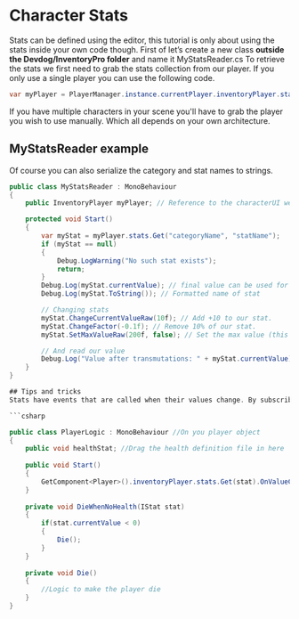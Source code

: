 # Character Stats

Stats can be defined using the editor, this tutorial is only about using the stats inside your own code though. First of let’s create a new class **outside the Devdog/InventoryPro folder**  and name it MyStatsReader.cs To retrieve the stats we first need to grab the stats collection from our player. If you only use a single player you can use the following code.

```csharp
var myPlayer = PlayerManager.instance.currentPlayer.inventoryPlayer.stats; // Grab the stats collection from the current player
```

If you have multiple characters in your scene you'll have to grab the player you wish to use manually. Which all depends on your own architecture.

## MyStatsReader example

Of course you can also serialize the category and stat names to strings.

```csharp
public class MyStatsReader : MonoBehaviour
{
    public InventoryPlayer myPlayer; // Reference to the characterUI we wish to get stats from - Assign in the inspector.

    protected void Start()
    {
        var myStat = myPlayer.stats.Get("categoryName", "statName");
        if (myStat == null)
        {
            Debug.LogWarning("No such stat exists");
            return;
        }
        Debug.Log(myStat.currentValue); // final value can be used for calculations
        Debug.Log(myStat.ToString()); // Formatted name of stat

        // Changing stats
        myStat.ChangeCurrentValueRaw(10f); // Add +10 to our stat.
        myStat.ChangeFactor(-0.1f); // Remove 10% of our stat.
        myStat.SetMaxValueRaw(200f, false); // Set the max value (this is the raw value, so max health can still be increased by the factorMax).

        // And read our value
        Debug.Log("Value after transmutations: " + myStat.currentValue);
    }
}

## Tips and tricks
Stats have events that are called when their values change. By subscribing to these events, you can insert your own logic.

```csharp

public class PlayerLogic : MonoBehaviour //On you player object
{
	public void healthStat; //Drag the health definition file in here
	
	public void Start()
	{
		GetComponent<Player>().inventoryPlayer.stats.Get(stat).OnValueChanged += DieWhenNoHealth;
	}
	
	private void DieWhenNoHealth(IStat stat)
	{
		if(stat.currentValue < 0)   
		{
			Die(); 
		}
	}
	
	private void Die()
	{
	    //Logic to make the player die
	}
}
```